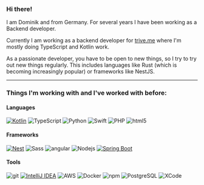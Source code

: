### Hi there!

I am Dominik and from Germany. For several years I have been working as a Backend developer.

Currently I am working as a backend developer for [trive.me](https://github.com/triveme) where I'm mostly doing TypeScript and Kotlin work.

As a passionate developer, you have to be open to new things, so I try to try out new things regularly. This includes languages like Rust (which is becoming increasingly popular) or frameworks like NestJS.

---

### Things I'm working with and I've worked with before:
#### Languages
[![Kotlin](https://img.shields.io/badge/Kotlin-%237F52FF.svg?logo=kotlin&logoColor=white)](#)
![TypeScript](https://img.shields.io/badge/-TypeScript-007ACC?style=flat-square&logo=typescript&logoColor=white)
![Python](https://img.shields.io/badge/-Python-46a2f1?style=flat-square&logo=Python&logoColor=white)
![Swift](https://img.shields.io/badge/-Swift-important?style=flat-square&logo=swift&logoColor=white)
![PHP](https://img.shields.io/badge/PHP-grey?style=flat-square&logo=php)
![html5](https://img.shields.io/badge/-HTML5-E34F26?style=flat-square&logo=html5&logoColor=white)

#### Frameworks
[![Nest](https://img.shields.io/badge/Nest.js-%23E0234E.svg?logo=nestjs&logoColor=white)](#)
![Sass](https://img.shields.io/badge/-Sass-CC6699?style=flat-square&logo=sass&logoColor=white)
![angular](https://img.shields.io/badge/-Angular-DD0031?style=flat-square&logo=angular&logoColor=white)
![Nodejs](https://img.shields.io/badge/-Nodejs-43853d?style=flat-square&logo=Node.js&logoColor=white)
[![Spring Boot](https://img.shields.io/badge/Spring%20Boot-6DB33F?logo=springboot&logoColor=fff)](#)

#### Tools
![git](https://img.shields.io/badge/-Git-F05032?style=flat-square&logo=git&logoColor=white)
[![IntelliJ IDEA](https://img.shields.io/badge/IntelliJIDEA-000000.svg?logo=intellij-idea&logoColor=white)](#)
![AWS](https://img.shields.io/badge/-AWS-yellow?style=flat-square&logo=amazon&logoColor=white)
![Docker](https://img.shields.io/badge/-Docker-46a2f1?style=flat-square&logo=docker&logoColor=white)
![npm](https://img.shields.io/badge/-NPM-CB3837?style=flat-square&logo=npm&logoColor=white)
![PostgreSQL](https://img.shields.io/badge/-PostgreSQL-yellow?style=flat-square&logo=postgresql&logoColor=white)
![XCode](https://img.shields.io/badge/-XCode-blue?style=flat-square&logo=xcode&logoColor=white)


<!--
**Severon96/Severon96** is a ✨ _special_ ✨ repository because its `README.md` (this file) appears on your GitHub profile.

Here are some ideas to get you started:

- 🔭 I’m currently working on ...
- 🌱 I’m currently learning ...
- 👯 I’m looking to collaborate on ...
- 🤔 I’m looking for help with ...
- 💬 Ask me about ...
- 📫 How to reach me: ...
- 😄 Pronouns: ...
- ⚡ Fun fact: ...
-->
